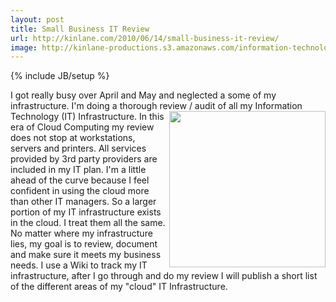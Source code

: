```yaml
---
layout: post
title: Small Business IT Review
url: http://kinlane.com/2010/06/14/small-business-it-review/
image: http://kinlane-productions.s3.amazonaws.com/information-technology/ITmanagement2.jpg
---
```

{% include JB/setup %}
<p>
     I got really busy over April and May and neglected a some of my infrastructure. I'm doing a thorough review / audit of all my Information Technology (IT) Infrastructure.<img class="alignnone c1" title="IT Management" src="http://kinlane-productions.s3.amazonaws.com/information-technology/ITmanagement2.jpg" alt="" width="250" align="right" /> In this era of Cloud Computing my review does not stop at workstations, servers and printers. All services provided by 3rd party providers are included in my IT plan. I'm a little ahead of the curve because I feel confident in using the cloud more than other IT managers. So a larger portion of my IT infrastructure exists in the cloud. I treat them all the same. No matter where my infrastructure lies, my goal is to review, document and make sure it meets my business needs. I use a Wiki to track my IT infrastructure, after I go through and do my review I will publish a short list of the different areas of my "cloud" IT Infrastructure.
</p>